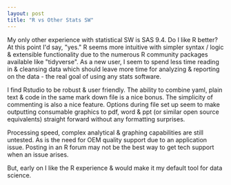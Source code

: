 ```yaml
---
layout: post
title: "R vs Other Stats SW"
---
```

My only other experience with statistical SW is SAS 9.4.  Do I like R better?  At this point I'd say, "yes."  R seems more intuitive with simpler syntax / logic & 
extensible functionality due to the numerous R community packages available like "tidyverse".  As a new user, I seem to spend less time reading in & cleansing data which 
should leave more time for analyzing & reporting on the data - the real goal of using any stats software. 

I find Rstudio to be robust & user friendly.  The ability to combine yaml, plain text & code in the same mark down file is a nice bonus. The simplicity of commenting is also
a nice feature.  Options during file set up seem to make outputting consumable graphics to pdf, word & ppt (or similar open source equivalents) straight forward without any 
formatting surprises.

Processing speed, complex analytical & graphing capabilities are still untested. As is the need for OEM quality support due to an application issue.  Posting in an R forum 
may not be the best way to get tech support when an issue arises.

But, early on I like the R experience & would make it my default tool for data science.
